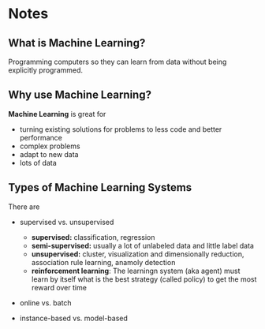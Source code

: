 # Notes

## What is Machine Learning?
Programming computers so they can learn from data without being explicitly programmed. 

## Why use Machine Learning?
__Machine Learning__ is great for
* turning existing solutions for problems to less code and better performance 
* complex problems
* adapt to new data
* lots of data

## Types of Machine Learning Systems
There are
* supervised vs. unsupervised
    * __supervised:__ classification, regression
    * __semi-supervised:__ usually a lot of unlabeled data and little label data
    * __unsupervised:__ cluster, visualization and dimensionally reduction, association rule learning, anamoly detection
    * __reinforcement learning__: The learningn system (aka agent) must learn by itself what is the best strategy (called policy) to get the most reward over time
* online vs. batch

* instance-based vs. model-based
